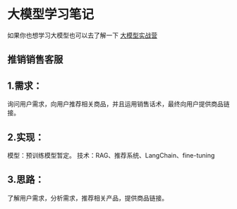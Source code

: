# 大模型学习笔记
如果你也想学习大模型也可以去了解一下 [大模型实战营](https://github.com/InternLM/Tutorial)
## 推销销售客服
## 1.需求：
询问用户需求，向用户推荐相关商品，并且运用销售话术，最终向用户提供商品链接。
## 2.实现：
 模型：预训练模型暂定。
 技术：RAG、推荐系统、LangChain、fine-tuning
## 3.思路：
了解用户需求，分析需求，推荐相关产品，提供商品链接。

